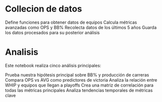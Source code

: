 # Collecion de datos
Define funciones para obtener datos de equipos
Calcula métricas avanzadas como OPS y BB%
Recolecta datos de los últimos 5 años
Guarda los datos procesados para su posterior análisis

# Analisis
Este notebook realiza cinco análisis principales:

Prueba nuestra hipótesis principal sobre BB% y producción de carreras
Compara OPS vs AVG como predictores de victoria
Analiza la relación entre WHIP y equipos que llegan a playoffs
Crea una matriz de correlación para todas las métricas principales
Analiza tendencias temporales de métricas clave
